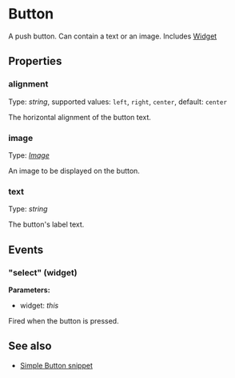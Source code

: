 ---
---
# Button

A push button. Can contain a text or an image.
Includes [Widget](Widget.md)

## Properties

### alignment
Type: *string*, supported values: `left`, `right`, `center`, default: `center`

The horizontal alignment of the button text.
### image

Type: *[Image](../types.md#image)*

An image to be displayed on the button.
### text

Type: *string*

The button's label text.

## Events

### "select" (widget)

**Parameters:**

- widget: *this*

Fired when the button is pressed.


## See also

- [Simple Button snippet](https://github.com/eclipsesource/tabris-js/blob/v1.8.0/snippets/button/button.js)
